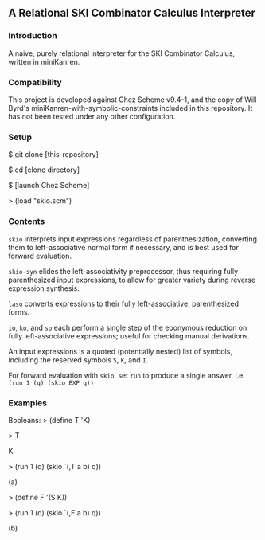 ## A Relational SKI Combinator Calculus Interpreter

### Introduction
A naive, purely relational interpreter for the SKI Combinator Calculus, written in miniKanren.

### Compatibility
This project is developed against Chez Scheme v9.4-1, and the copy of Will Byrd's miniKanren-with-symbolic-constraints included in this repository. It has not been tested under any other configuration.

### Setup
$ git clone [this-repository]

$ cd [clone directory]

$ [launch Chez Scheme]

\> (load "skio.scm")

### Contents
`skio` interprets input expressions regardless of parenthesization, converting them to left-associative normal form if necessary, and is best used for forward evaluation.

`skio-syn` elides the left-associativity preprocessor, thus requiring fully parenthesized input expressions, to allow for greater variety during reverse expression synthesis.

`laso` converts expressions to their fully left-associative, parenthesized forms.

`io`, `ko`, and `so` each perform a single step of the eponymous reduction on fully left-associative expressions; useful for checking manual derivations. 

An input expressions is a quoted (potentially nested) list of symbols, including the reserved symbols `S`, `K`, and `I`.

For forward evaluation with `skio`, set `run` to produce a single answer, i.e. `(run 1 (q) (skio EXP q))`

### Examples
Booleans:
\> (define T 'K)

\> T

K

\> (run 1 (q) (skio `(,T a b) q))

(a)

\> (define F '(S K))

\> (run 1 (q) (skio `(,F a b) q))

(b)






